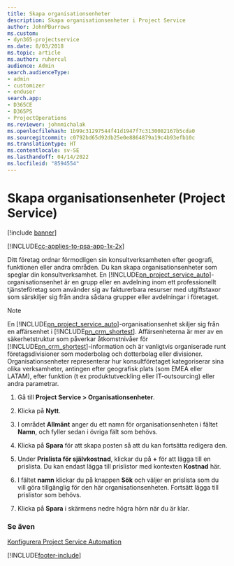 ```yaml
---
title: Skapa organisationsenheter
description: Skapa organisationsenheter i Project Service
author: JohnPBurrows
ms.custom:
- dyn365-projectservice
ms.date: 8/03/2018
ms.topic: article
ms.author: ruhercul
audience: Admin
search.audienceType:
- admin
- customizer
- enduser
search.app:
- D365CE
- D365PS
- ProjectOperations
ms.reviewer: johnmichalak
ms.openlocfilehash: 1b99c31297544f41d1947f7c3130082167b5cda0
ms.sourcegitcommit: c0792bd65d92db25e0e8864879a19c4b93efb10c
ms.translationtype: HT
ms.contentlocale: sv-SE
ms.lasthandoff: 04/14/2022
ms.locfileid: "8594554"
---
```

# <a name="create-organizational-units-project-service"></a>Skapa organisationsenheter (Project Service)

[!include [banner](../includes/psa-now-project-operations.md)]

[!INCLUDE[cc-applies-to-psa-app-1x-2x](../includes/cc-applies-to-psa-app-1x-2x.md)]

Ditt företag ordnar förmodligen sin konsultverksamheten efter geografi, funktionen eller andra områden. Du kan skapa organisationsenheter som speglar din konsultverksamhet. En [!INCLUDE[pn_project_service_auto](../includes/pn-project-service-auto.md)]-organisationsenhet är en grupp eller en avdelning inom ett professionellt tjänsteföretag som använder sig av fakturerbara resurser med utgiftstaxor som särskiljer sig från andra sådana grupper eller avdelningar i företaget.  
  
> [!NOTE]
>  En [!INCLUDE[pn_project_service_auto](../includes/pn-project-service-auto.md)]-organisationsenhet skiljer sig från en affärsenhet i [!INCLUDE[pn_crm_shortest](../includes/pn-crm-shortest.md)]. Affärsenheterna är mer av en säkerhetstruktur som påverkar åtkomstnivåer för [!INCLUDE[pn_crm_shortest](../includes/pn-crm-shortest.md)]-information och är vanligtvis organiserade runt företagsdivisioner som moderbolag och dotterbolag eller divisioner. Organisationsenheter representerar hur konsultföretaget kategoriserar sina olika verksamheter, antingen efter geografisk plats (som EMEA eller LATAM), efter funktion (t ex produktutveckling eller IT-outsourcing) eller andra parametrar.  
  
1.  Gå till **Project Service > Organisationsenheter**.  
  
2.  Klicka på **Nytt**.  
  
3.  I området **Allmänt** anger du ett namn för organisationsenheten i fältet **Namn**, och fyller sedan i övriga fält som behövs.  
  
4.  Klicka på **Spara** för att skapa posten så att du kan fortsätta redigera den.  
  
5.  Under **Prislista för självkostnad**, klickar du på **+** för att lägga till en prislista. Du kan endast lägga till prislistor med kontexten **Kostnad** här.  
  
6.  I fältet **namn** klickar du på knappen **Sök** och väljer en prislista som du vill göra tillgänglig för den här organisationsenheten. Fortsätt lägga till prislistor som behövs.  
  
7.  Klicka på **Spara** i skärmens nedre högra hörn när du är klar.  
  
### <a name="see-also"></a>Se även  
 [Konfigurera Project Service Automation](../psa/configure.md)


[!INCLUDE[footer-include](../includes/footer-banner.md)]
